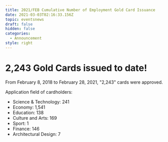 ```yaml
---
title: 2021/FEB Cumulative Number of Employment Gold Card Issuance
date: 2021-03-03T02:16:33.156Z
topic: eventsnews
draft: false
hidden: false
categories:
  - Announcement
style: right
---
```

# 2,243 Gold Cards issued to date!

From February 8, 2018 to February 28, 2021, "2,243" cards were approved.

Application field of cardholders:

* Science & Technology: 241
* Economy: 1,541
* Education: 138
* Culture and Arts: 169
* Sport: 1
* Finance: 146
* Architectural Design: 7